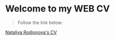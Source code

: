 # Welcome to my WEB CV

>Follow the link below:

[Nataliya Rodionova's CV](http://006080.github.io/CV)
